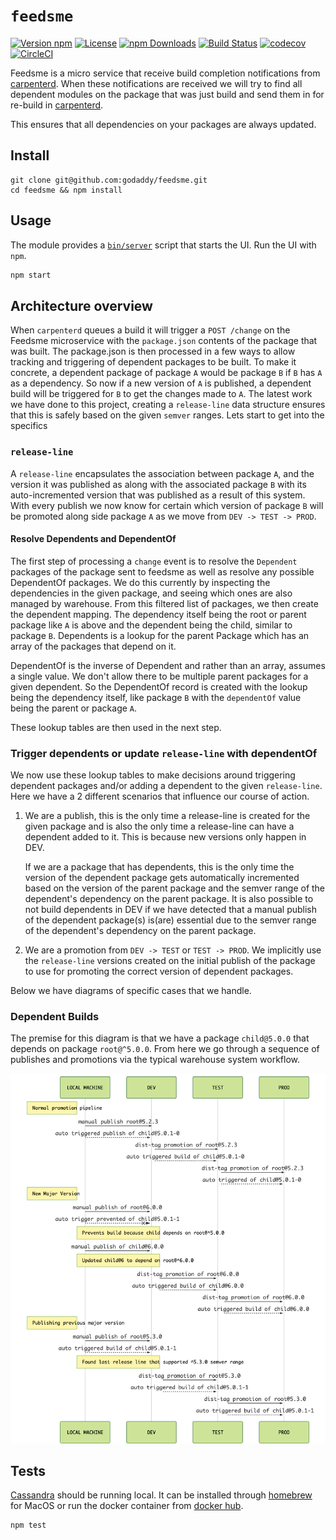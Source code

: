 # `feedsme`

[![Version npm](https://img.shields.io/npm/v/feedsme.svg?style=flat-square)](https://www.npmjs.com/package/feedsme)
[![License](https://img.shields.io/npm/l/feedsme.svg?style=flat-square)](https://github.com/godaddy/feedsme/blob/master/LICENSE)
[![npm Downloads](https://img.shields.io/npm/dm/feedsme.svg?style=flat-square)](https://npmcharts.com/compare/feedsme?minimal=true)
[![Build Status](https://travis-ci.org/godaddy/feedsme.svg?branch=master)](https://travis-ci.org/godaddy/feedsme)
[![codecov](https://codecov.io/gh/godaddy/feedsme/branch/master/graph/badge.svg)](https://codecov.io/gh/godaddy/feedsme)
[![CircleCI](https://circleci.com/gh/godaddy/feedsme.svg?style=svg)](https://circleci.com/gh/godaddy/feedsme)

Feedsme is a micro service that receive build completion notifications
from [carpenterd]. When these notifications are received we will try to find all
dependent modules on the package that was just build and send them in for
re-build in [carpenterd].

This ensures that all dependencies on your packages are always updated.

## Install

```
git clone git@github.com:godaddy/feedsme.git
cd feedsme && npm install
```

## Usage

The module provides a [`bin/server`](./bin/server) script that starts the UI.
Run the UI with `npm`.

```bash
npm start
```

## Architecture overview

When `carpenterd` queues a build it will trigger a `POST /change` on the Feedsme
microservice with the `package.json` contents of the package that was built. The
package.json is then processed in a few ways to allow tracking and triggering of
dependent packages to be built. To make it concrete, a dependent package of
package `A` would be package `B` if `B` has `A` as a dependency. So now if a new
version of `A` is published, a dependent build will be triggered for `B` to get
the changes made to `A`. The latest work we have done to this project, creating
a `release-line` data structure ensures that this is safely based on the given
`semver` ranges. Lets start to get into the specifics

### `release-line`

A `release-line` encapsulates the association between package `A`, and the
version it was published as along with the associated package `B` with its
auto-incremented version that was published as a result of this system. With
every publish we now know for certain which version of package `B` will be
promoted along side package `A` as we move from `DEV -> TEST -> PROD`.

#### Resolve Dependents and DependentOf

The first step of processing a `change` event is to resolve the `Dependent`
packages of the package sent to feedsme as well as resolve any possible
DependentOf packages. We do this currently by inspecting the dependencies in the
given package, and seeing which ones are also managed by warehouse. From this
filtered list of packages, we then create the dependent mapping. The dependency
itself being the root or parent package like `A` is above and the dependent
being the child, similar to package `B`. Dependents is a lookup for the parent
Package which has an array of the packages that depend on it.

DependentOf is the inverse of Dependent and rather than an array, assumes
a single value. We don't allow there to be multiple parent packages for a given
dependent. So the DependentOf record is created with the lookup being the
dependency itself, like package `B` with the `dependentOf` value being the
parent or package `A`.

These lookup tables are then used in the next step.

### Trigger dependents or update `release-line` with dependentOf

We now use these lookup tables to make decisions around triggering dependent
packages and/or adding a dependent to the given `release-line`. Here we have
a 2 different scenarios that influence our course of action.

1. We are a publish, this is the only time a release-line is created for the
   given package and is also the only time a release-line can have a dependent
   added to it. This is because new versions only happen in DEV.

   If we are a package that has dependents, this is the only time the version of
   the dependent package gets automatically incremented based on the version of
   the parent package and the semver range of the dependent's dependency on the
   parent package. It is also possible to not build dependents in DEV if we have
   detected that a manual publish of the dependent package(s) is(are) essential
   due to the semver range of the dependent's dependency on the parent package.

2. We are a promotion from `DEV -> TEST` or `TEST -> PROD`. We implicitly use
   the `release-line` versions created on the initial publish of the package to
   use for promoting the correct version of dependent packages.

Below we have diagrams of specific cases that we handle.

### Dependent Builds

The premise for this diagram is that we have a package `child@5.0.0` that
depends on package `root@^5.0.0`. From here we go through a sequence of
publishes and promotions via the typical warehouse system workflow.

![Build](./diagrams/build.png)

## Tests

[Cassandra] should be running local. It can be installed through
[homebrew] for MacOS or run the docker container from [docker hub][hub].

```sh
npm test
```

[carpenterd]: https://github.com/godaddy/carpenterd
[Cassandra]: https://cassandra.apache.org/
[homebrew]: http://brew.sh/
[hub]: https://hub.docker.com/_/cassandra/
